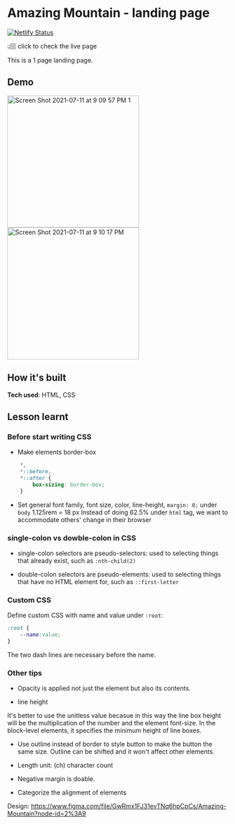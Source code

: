 # Amazing Mountain - landing page

[![Netlify Status](https://api.netlify.com/api/v1/badges/8dd3688a-8f84-4c53-8702-a2cd7fcbe574/deploy-status)](https://mountainrecreation.netlify.app)

👆🏽 click to check the live page

This is a 1 page landing page.

## Demo
<img width="300px" alt="Screen Shot 2021-07-11 at 9 09 57 PM 1" src="https://user-images.githubusercontent.com/51871665/125229848-728bde80-e28c-11eb-9ade-655f81ab3452.png">
<img width="300px" alt="Screen Shot 2021-07-11 at 9 10 17 PM" src="https://user-images.githubusercontent.com/51871665/125229855-76b7fc00-e28c-11eb-9d36-2b2b2eb74507.png">

## How it's built

**Tech used**: HTML, CSS

## Lesson learnt

### Before start writing CSS

* Make elements border-box

```css
    *,
    *::before,
    *::after {
        box-sizing: border-box;
    }
```
* Set general font family, font size, color, line-height, `margin: 0;` under `body`
1.125rem = 18 px
Instead of doing 62.5% under `html` tag, we want to accommodate others' change in their browser

### single-colon vs dowble-colon in CSS

* single-colon selectors are pseudo-selectors: used to selecting things that already exist, such as `:nth-child(2)`

* double-colon selectors are pseudo-elements: used to selecting things that have no HTML element for, such as `::first-letter`

### Custom CSS

Define custom CSS with name and value under `:root`: 

```css
:root {
    --name:value;
}
```

The two dash lines are necessary before the name.


### Other tips
* Opacity is applied not just the element but also its contents.

* line height

It's better to use the unitless value becasue in this way the line box height will be the multiplication of the number and the element font-size. In the block-level elements, it specifies the minimum height of line boxes. 

* Use outline instead of border to style button to make the button the same size. Outline can be shifted and it won't affect other elements.

* Length unit: (ch) character count

* Negative margin is doable.

* Categorize the alignment of elements

Design:
https://www.figma.com/file/GwRmx1FJ31evTNq6hpCpCs/Amazing-Mountain?node-id=2%3A9
